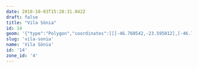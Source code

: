 ```yaml
---
date: 2018-10-03T15:28:31.042Z
draft: false
title: "Vila Sônia"
id: 14
geom: '{"type":"Polygon","coordinates":[[[-46.760542,-23.595012],[-46.76029,-23.595588],[-46.759298,-23.596799],[-46.759087,-23.597189],[-46.759073,-23.597542],[-46.759319,-23.597992],[-46.759242,-23.598217],[-46.758775,-23.598656],[-46.758458,-23.599178],[-46.758207,-23.599426],[-46.75748,-23.59975],[-46.756795,-23.599704],[-46.756582,-23.599749],[-46.755196,-23.600714],[-46.754212,-23.600985],[-46.753521,-23.60144],[-46.752975,-23.601701],[-46.752304,-23.601925],[-46.751715,-23.601888],[-46.751433,-23.601961],[-46.750907,-23.602685],[-46.750377,-23.604228],[-46.750219,-23.604301],[-46.749486,-23.604419],[-46.74904,-23.604308],[-46.749146,-23.604644],[-46.749578,-23.60484],[-46.749838,-23.605095],[-46.750042,-23.605922],[-46.75014,-23.60608],[-46.750569,-23.606316],[-46.751269,-23.606448],[-46.751552,-23.606585],[-46.751719,-23.606787],[-46.75177,-23.607037],[-46.752102,-23.607281],[-46.752124,-23.607378],[-46.752053,-23.607798],[-46.751913,-23.608052],[-46.75189,-23.608402],[-46.751788,-23.608559],[-46.751827,-23.608645],[-46.750387,-23.615833],[-46.749769,-23.617173],[-46.748659,-23.617011],[-46.746514,-23.615651],[-46.746393,-23.615452],[-46.746333,-23.6151],[-46.746147,-23.614968],[-46.742591,-23.615229],[-46.742561,-23.615383],[-46.742345,-23.615392],[-46.741692,-23.614993],[-46.7408,-23.614954],[-46.740684,-23.615118],[-46.739826,-23.615628],[-46.736981,-23.616944],[-46.736554,-23.617037],[-46.736016,-23.616968],[-46.735603,-23.616744],[-46.734067,-23.615103],[-46.734144,-23.614952],[-46.733367,-23.614735],[-46.732863,-23.61467],[-46.731534,-23.614811],[-46.731158,-23.614067],[-46.730789,-23.613635],[-46.728608,-23.612071],[-46.728125,-23.611619],[-46.725744,-23.608006],[-46.725481,-23.607253],[-46.725294,-23.60566],[-46.725189,-23.604419],[-46.725361,-23.603018],[-46.725278,-23.602619],[-46.725142,-23.602348],[-46.724733,-23.601921],[-46.720562,-23.598632],[-46.720358,-23.598374],[-46.720182,-23.597565],[-46.720621,-23.594506],[-46.720777,-23.594179],[-46.721384,-23.593457],[-46.722147,-23.590378],[-46.724445,-23.58677],[-46.724568,-23.585916],[-46.724518,-23.585895],[-46.724458,-23.585131],[-46.724203,-23.584114],[-46.724219,-23.583928],[-46.725535,-23.58238],[-46.72894,-23.585116],[-46.729687,-23.585504],[-46.730878,-23.58594],[-46.731463,-23.586295],[-46.731858,-23.586695],[-46.732123,-23.587074],[-46.73231,-23.587739],[-46.732501,-23.588143],[-46.732741,-23.588456],[-46.733082,-23.588754],[-46.735697,-23.58985],[-46.737995,-23.584893],[-46.738857,-23.58516],[-46.739767,-23.585282],[-46.744358,-23.585086],[-46.745091,-23.585117],[-46.745848,-23.585279],[-46.747702,-23.586125],[-46.748449,-23.5864],[-46.749681,-23.58664],[-46.750942,-23.586684],[-46.755379,-23.58663],[-46.75556,-23.587165],[-46.756083,-23.588116],[-46.756084,-23.588456],[-46.755933,-23.588458],[-46.75567,-23.589516],[-46.755471,-23.589862],[-46.755209,-23.590149],[-46.754357,-23.590206],[-46.754201,-23.590545],[-46.754384,-23.59065],[-46.754464,-23.59085],[-46.753829,-23.590979],[-46.753778,-23.591106],[-46.754065,-23.591326],[-46.757261,-23.592474],[-46.758729,-23.593096],[-46.759932,-23.593854],[-46.760164,-23.594118],[-46.760542,-23.595012]]]}'
slug: 'vila-sonia'
name: 'Vila Sônia'
id: '14'
zone_id: '4'
---
```

		